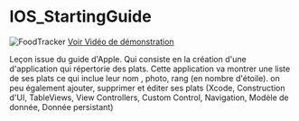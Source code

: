 # IOS_StartingGuide

![FoodTracker](https://i.ytimg.com/vi/U5GMK3L79oo/hqdefault.jpg?custom=true&w=196&h=110&stc=true&jpg444=true&jpgq=90&sp=68&sigh=aOgABhGXuyoJ2YsDQ1dNlJ7TDnA "FoodTracker")
[Voir Vidéo de démonstration](https://www.youtube.com/watch?v=U5GMK3L79oo "FoodTracker Démo")

Leçon issue du guide d'Apple. Qui consiste en la création d'une d'application qui répertorie des plats. Cette application va montrer une liste de ses plats ce qui inclue leur nom , photo, rang (en nombre d'étoile). on peu également ajouter, supprimer et éditer ses plats (Xcode, Construction d'UI, TableViews, View Controllers, Custom Control, Navigation, Modèle de donnée, Donnée persistant)
